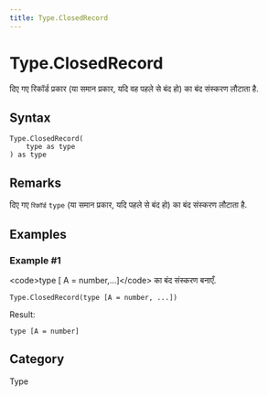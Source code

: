 ```yaml
---
title: Type.ClosedRecord
---
```


# Type.ClosedRecord


दिए गए रिकॉर्ड प्रकार (या समान प्रकार, यदि वह पहले से बंद हो) का बंद संस्‍करण लौटाता है.


## Syntax

```powerquery
Type.ClosedRecord(
    type as type
) as type
```


## Remarks

दिए गए <code>रिकॉर्ड</code> <code>type</code> (या समान प्रकार, यदि पहले से बंद हो) का बंद संस्‍करण लौटाता है.


## Examples

### Example #1 
&lt;code&gt;type [ A = number,…]&lt;/code&gt; का बंद संस्‍करण बनाएँ.
```powerquery
Type.ClosedRecord(type [A = number, ...])
```

Result: 
```powerquery
type [A = number]
```




## Category
Type
